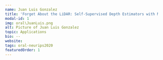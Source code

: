```yaml
---
name: Juan Luis Gonzalez
title: 'Forget About the LiDAR: Self-Supervised Depth Estimators with MED Probability Volumes'
modal-id: 1
img: oral\JuanLuis.png
alt: Picture of Juan Luis Gonzalez
topic: Applications
bio: --
website:
tags: oral-neurips2020
featuredOrder: 1
---
```

